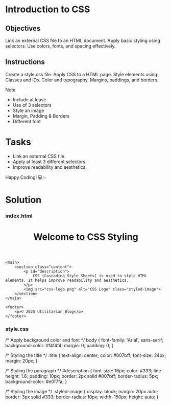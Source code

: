 # Introduction to CSS

## Objectives
Link an external CSS file to an HTML document.
Apply basic styling using selectors.
Use colors, fonts, and spacing effectively.

## Instructions

Create a style.css file.
Apply CSS to a HTML page.
Style elements using:
Classes and IDs.
Color and typography.
Margins, paddings, and borders.

>[!NOTE]
>  - Include at least:
>  - Use of 3 selectors
>  - Style an image
>  - Margin, Padding & Borders
>  - Different font

# Tasks
 - Link an external CSS file.
 - Apply at least 3 different selectors.
 - Improve readability and aesthetics.

Happy Coding! 💻✨
# Solution

### index.html

<!DOCTYPE html>
<html lang="en">
<head>
    <meta charset="UTF-8">
    <meta name="viewport" content="width=device-width, initial-scale=1.0">
    <title>Introduction to CSS</title>
    <link rel="stylesheet" href="style.css">
</head>
<body>
    <header>
        <h1 class="title">Welcome to CSS Styling</h1>
    </header>

    <main>
        <section class="content">
            <p id="description">
                CSS (Cascading Style Sheets) is used to style HTML elements. It helps improve readability and aesthetics.
            </p>
            <img src="css-logo.png" alt="CSS Logo" class="styled-image">
        </section>
    </main>

    <footer>
        <p>© 2025 Utilitarian Blog</p>
    </footer>
</body>
</html>

### style.css

/* Apply background color and font */
body {
    font-family: 'Arial', sans-serif;
    background-color: #f4f4f4;
    margin: 0;
    padding: 0;
}

/* Styling the title */
.title {
    text-align: center;
    color: #007bff;
    font-size: 24px;
    margin: 20px;
}

/* Styling the paragraph */
#description {
    font-size: 16px;
    color: #333;
    line-height: 1.6;
    padding: 10px;
    border: 2px solid #007bff;
    border-radius: 5px;
    background-color: #e0f7fa;
}

/* Styling the image */
.styled-image {
    display: block;
    margin: 20px auto;
    border: 3px solid #333;
    border-radius: 10px;
    width: 150px;
    height: auto;
}
